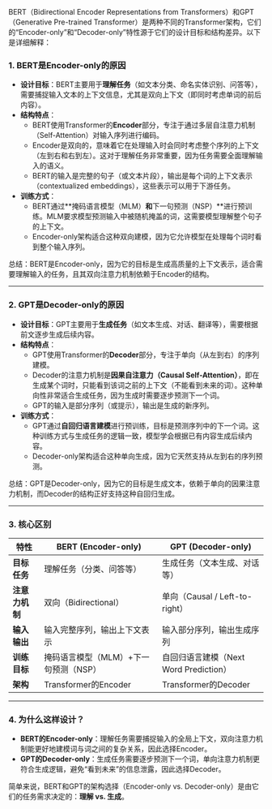 BERT（Bidirectional Encoder Representations from Transformers）和GPT（Generative Pre-trained Transformer）是两种不同的Transformer架构，它们的“Encoder-only”和“Decoder-only”特性源于它们的设计目标和结构差异。以下是详细解释：

### 1. **BERT是Encoder-only的原因**

- **设计目标**：BERT主要用于**理解任务**（如文本分类、命名实体识别、问答等），需要捕捉输入文本的上下文信息，尤其是双向上下文（即同时考虑单词的前后内容）。
- **结构特点**：
  - BERT使用Transformer的**Encoder**部分，专注于通过多层自注意力机制（Self-Attention）对输入序列进行编码。
  - Encoder是双向的，意味着它在处理输入时会同时考虑整个序列的上下文（左到右和右到左）。这对于理解任务非常重要，因为任务需要全面理解输入的语义。
  - BERT的输入是完整的句子（或文本片段），输出是每个词的上下文表示（contextualized embeddings），这些表示可以用于下游任务。
- **训练方式**：
  - BERT通过**掩码语言模型（MLM）**和**下一句预测（NSP）**进行预训练。MLM要求模型预测输入中被随机掩盖的词，这需要模型理解整个句子的上下文。
  - Encoder-only架构适合这种双向建模，因为它允许模型在处理每个词时看到整个输入序列。

总结：BERT是Encoder-only，因为它的目标是生成高质量的上下文表示，适合需要理解输入的任务，且其双向注意力机制依赖于Encoder的结构。

---

### 2. **GPT是Decoder-only的原因**

- **设计目标**：GPT主要用于**生成任务**（如文本生成、对话、翻译等），需要根据前文逐步生成后续内容。
- **结构特点**：
  - GPT使用Transformer的**Decoder**部分，专注于单向（从左到右）的序列建模。
  - Decoder的注意力机制是**因果自注意力（Causal Self-Attention）**，即在生成某个词时，只能看到该词之前的上下文（不能看到未来的词）。这种单向性非常适合生成任务，因为生成时需要逐步预测下一个词。
  - GPT的输入是部分序列（或提示），输出是生成的新序列。
- **训练方式**：
  - GPT通过**自回归语言建模**进行预训练，目标是预测序列中的下一个词。这种训练方式与生成任务的逻辑一致，模型学会根据已有内容生成后续内容。
  - Decoder-only架构适合这种单向生成，因为它天然支持从左到右的序列预测。

总结：GPT是Decoder-only，因为它的目标是生成文本，依赖于单向的因果注意力机制，而Decoder的结构正好支持这种自回归生成。

---

### 3. **核心区别**

| **特性**          | **BERT (Encoder-only)**                     | **GPT (Decoder-only)**                     |
|--------------------|---------------------------------------------|---------------------------------------------|
| **目标任务**       | 理解任务（分类、问答等）                   | 生成任务（文本生成、对话等）               |
| **注意力机制**     | 双向（Bidirectional）                       | 单向（Causal / Left-to-right）             |
| **输入输出**       | 输入完整序列，输出上下文表示               | 输入部分序列，输出生成序列                 |
| **训练目标**       | 掩码语言模型（MLM）+下一句预测（NSP）      | 自回归语言建模（Next Word Prediction）     |
| **架构**           | Transformer的Encoder                       | Transformer的Decoder                       |

---

### 4. **为什么这样设计？**

- **BERT的Encoder-only**：理解任务需要捕捉输入的全局上下文，双向注意力机制能更好地建模词与词之间的复杂关系，因此选择Encoder。
- **GPT的Decoder-only**：生成任务需要逐步预测下一个词，单向注意力机制更符合生成逻辑，避免“看到未来”的信息泄露，因此选择Decoder。

简单来说，BERT和GPT的架构选择（Encoder-only vs. Decoder-only）是由它们的任务需求决定的：**理解 vs. 生成**。
